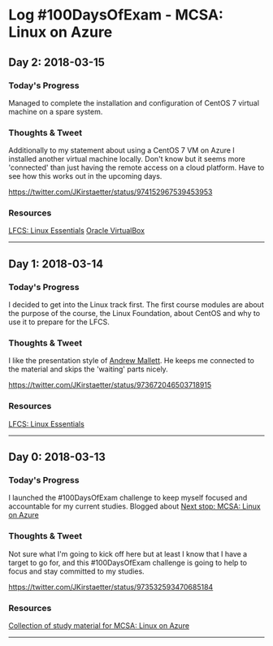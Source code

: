 # Log #100DaysOfExam - MCSA: Linux on Azure

## Day 2: 2018-03-15

### Today's Progress
Managed to complete the installation and configuration of CentOS 7 virtual machine on a spare system. 

### Thoughts & Tweet
Additionally to my statement about using a CentOS 7 VM on Azure I installed another virtual machine locally. Don't know but it seems more 'connected' than just having the remote access on a cloud platform. Have to see how this works out in the upcoming days.

https://twitter.com/JKirstaetter/status/974152967539453953

### Resources
[LFCS: Linux Essentials](https://app.pluralsight.com/library/courses/lfcs-red-hat-7-essentials)
[Oracle VirtualBox](https://www.virtualbox.org/)

---- 
## Day 1: 2018-03-14
### Today's Progress
I decided to get into the Linux track first. The first course modules are about the purpose of the course, the Linux Foundation, about CentOS and why to use it to prepare for the LFCS.

### Thoughts & Tweet
I like the presentation style of [Andrew Mallett](https://twitter.com/theurbanpenguin). He keeps me connected to the material and skips the 'waiting' parts nicely.

https://twitter.com/JKirstaetter/status/973672046503718915

### Resources
[LFCS: Linux Essentials](https://app.pluralsight.com/library/courses/lfcs-red-hat-7-essentials)

---- 
## Day 0: 2018-03-13
### Today's Progress
I launched the #100DaysOfExam challenge to keep myself focused and accountable for my current studies. Blogged about [Next stop: MCSA: Linux on Azure](https://jochen.kirstaetter.name/mcsa-linux-on-azure/)

### Thoughts & Tweet
Not sure what I'm going to kick off here but at least I know that I have a target to go for, and this #100DaysOfExam challenge is going to help to focus and stay committed to my studies.

https://twitter.com/JKirstaetter/status/973532593470685184

### Resources
[Collection of study material for MCSA: Linux on Azure](../resources/Microsoft/mcsa-linux-on-azure.md)

---- 